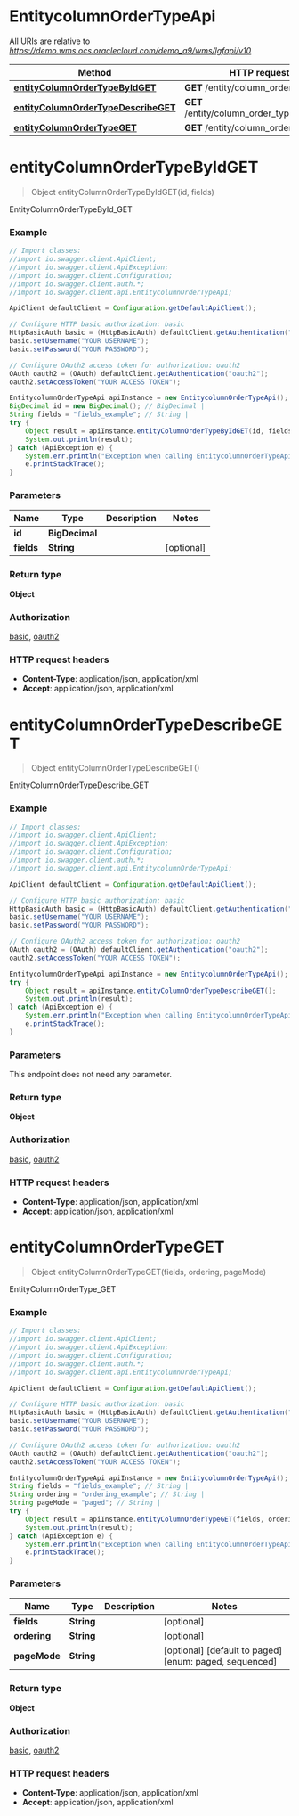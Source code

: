 # EntitycolumnOrderTypeApi

All URIs are relative to *https://demo.wms.ocs.oraclecloud.com/demo_a9/wms/lgfapi/v10*

Method | HTTP request | Description
------------- | ------------- | -------------
[**entityColumnOrderTypeByIdGET**](EntitycolumnOrderTypeApi.md#entityColumnOrderTypeByIdGET) | **GET** /entity/column_order_type/{id} | EntityColumnOrderTypeById_GET
[**entityColumnOrderTypeDescribeGET**](EntitycolumnOrderTypeApi.md#entityColumnOrderTypeDescribeGET) | **GET** /entity/column_order_type/describe | EntityColumnOrderTypeDescribe_GET
[**entityColumnOrderTypeGET**](EntitycolumnOrderTypeApi.md#entityColumnOrderTypeGET) | **GET** /entity/column_order_type | EntityColumnOrderType_GET


<a name="entityColumnOrderTypeByIdGET"></a>
# **entityColumnOrderTypeByIdGET**
> Object entityColumnOrderTypeByIdGET(id, fields)

EntityColumnOrderTypeById_GET



### Example
```java
// Import classes:
//import io.swagger.client.ApiClient;
//import io.swagger.client.ApiException;
//import io.swagger.client.Configuration;
//import io.swagger.client.auth.*;
//import io.swagger.client.api.EntitycolumnOrderTypeApi;

ApiClient defaultClient = Configuration.getDefaultApiClient();

// Configure HTTP basic authorization: basic
HttpBasicAuth basic = (HttpBasicAuth) defaultClient.getAuthentication("basic");
basic.setUsername("YOUR USERNAME");
basic.setPassword("YOUR PASSWORD");

// Configure OAuth2 access token for authorization: oauth2
OAuth oauth2 = (OAuth) defaultClient.getAuthentication("oauth2");
oauth2.setAccessToken("YOUR ACCESS TOKEN");

EntitycolumnOrderTypeApi apiInstance = new EntitycolumnOrderTypeApi();
BigDecimal id = new BigDecimal(); // BigDecimal | 
String fields = "fields_example"; // String | 
try {
    Object result = apiInstance.entityColumnOrderTypeByIdGET(id, fields);
    System.out.println(result);
} catch (ApiException e) {
    System.err.println("Exception when calling EntitycolumnOrderTypeApi#entityColumnOrderTypeByIdGET");
    e.printStackTrace();
}
```

### Parameters

Name | Type | Description  | Notes
------------- | ------------- | ------------- | -------------
 **id** | **BigDecimal**|  |
 **fields** | **String**|  | [optional]

### Return type

**Object**

### Authorization

[basic](../README.md#basic), [oauth2](../README.md#oauth2)

### HTTP request headers

 - **Content-Type**: application/json, application/xml
 - **Accept**: application/json, application/xml

<a name="entityColumnOrderTypeDescribeGET"></a>
# **entityColumnOrderTypeDescribeGET**
> Object entityColumnOrderTypeDescribeGET()

EntityColumnOrderTypeDescribe_GET



### Example
```java
// Import classes:
//import io.swagger.client.ApiClient;
//import io.swagger.client.ApiException;
//import io.swagger.client.Configuration;
//import io.swagger.client.auth.*;
//import io.swagger.client.api.EntitycolumnOrderTypeApi;

ApiClient defaultClient = Configuration.getDefaultApiClient();

// Configure HTTP basic authorization: basic
HttpBasicAuth basic = (HttpBasicAuth) defaultClient.getAuthentication("basic");
basic.setUsername("YOUR USERNAME");
basic.setPassword("YOUR PASSWORD");

// Configure OAuth2 access token for authorization: oauth2
OAuth oauth2 = (OAuth) defaultClient.getAuthentication("oauth2");
oauth2.setAccessToken("YOUR ACCESS TOKEN");

EntitycolumnOrderTypeApi apiInstance = new EntitycolumnOrderTypeApi();
try {
    Object result = apiInstance.entityColumnOrderTypeDescribeGET();
    System.out.println(result);
} catch (ApiException e) {
    System.err.println("Exception when calling EntitycolumnOrderTypeApi#entityColumnOrderTypeDescribeGET");
    e.printStackTrace();
}
```

### Parameters
This endpoint does not need any parameter.

### Return type

**Object**

### Authorization

[basic](../README.md#basic), [oauth2](../README.md#oauth2)

### HTTP request headers

 - **Content-Type**: application/json, application/xml
 - **Accept**: application/json, application/xml

<a name="entityColumnOrderTypeGET"></a>
# **entityColumnOrderTypeGET**
> Object entityColumnOrderTypeGET(fields, ordering, pageMode)

EntityColumnOrderType_GET



### Example
```java
// Import classes:
//import io.swagger.client.ApiClient;
//import io.swagger.client.ApiException;
//import io.swagger.client.Configuration;
//import io.swagger.client.auth.*;
//import io.swagger.client.api.EntitycolumnOrderTypeApi;

ApiClient defaultClient = Configuration.getDefaultApiClient();

// Configure HTTP basic authorization: basic
HttpBasicAuth basic = (HttpBasicAuth) defaultClient.getAuthentication("basic");
basic.setUsername("YOUR USERNAME");
basic.setPassword("YOUR PASSWORD");

// Configure OAuth2 access token for authorization: oauth2
OAuth oauth2 = (OAuth) defaultClient.getAuthentication("oauth2");
oauth2.setAccessToken("YOUR ACCESS TOKEN");

EntitycolumnOrderTypeApi apiInstance = new EntitycolumnOrderTypeApi();
String fields = "fields_example"; // String | 
String ordering = "ordering_example"; // String | 
String pageMode = "paged"; // String | 
try {
    Object result = apiInstance.entityColumnOrderTypeGET(fields, ordering, pageMode);
    System.out.println(result);
} catch (ApiException e) {
    System.err.println("Exception when calling EntitycolumnOrderTypeApi#entityColumnOrderTypeGET");
    e.printStackTrace();
}
```

### Parameters

Name | Type | Description  | Notes
------------- | ------------- | ------------- | -------------
 **fields** | **String**|  | [optional]
 **ordering** | **String**|  | [optional]
 **pageMode** | **String**|  | [optional] [default to paged] [enum: paged, sequenced]

### Return type

**Object**

### Authorization

[basic](../README.md#basic), [oauth2](../README.md#oauth2)

### HTTP request headers

 - **Content-Type**: application/json, application/xml
 - **Accept**: application/json, application/xml

